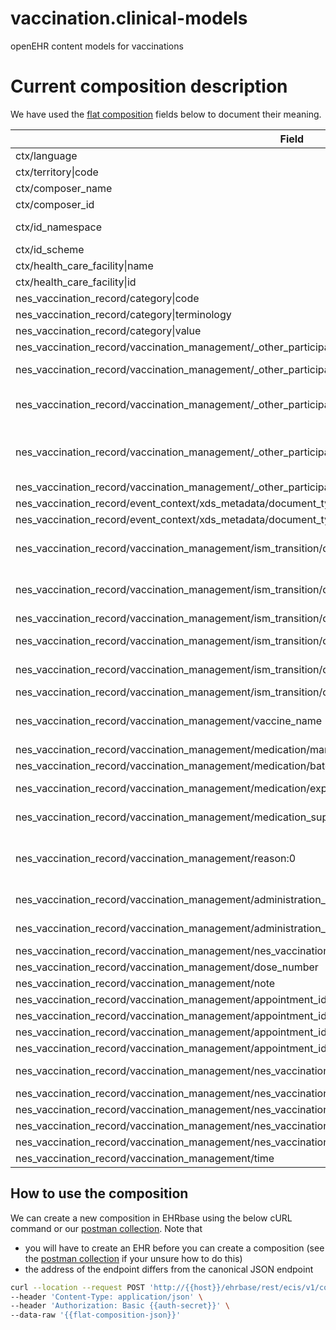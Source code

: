 # vaccination.clinical-models
openEHR content models for vaccinations


# Current composition description

We have used the [flat composition](./exported/vacs-composition-example-flat.json) fields below to document their meaning.

| Field | Details |
| --- | --- |
| ctx/language | The language of the composition |
| ctx/territory\|code | ISO 3188 territory code |
| ctx/composer_name | The author of the composition |
| ctx/composer_id | The author of the compositions email address |
| ctx/id_namespace | Composer namespace NHSScotland is consistent with ReSPECT |
| ctx/id_scheme | Composer scheme NHSScotland is consistent with ReSPECT |
| ctx/health_care_facility\|name | The venue of the composition author |
| ctx/health_care_facility\|id | The venue code of the composition author |
| nes_vaccination_record/category\|code | openEHR event code |
| nes_vaccination_record/category\|terminology | openEHR event terminology |
| nes_vaccination_record/category\|value | openEHR event value |
| nes_vaccination_record/vaccination_management/_other_participation:0\|id | Identifier of the person that administered the vaccination |
| nes_vaccination_record/vaccination_management/_other_participation:0\|id_namespace | Namespace of the identifier, for CHI "chi-number" would be consistent with ReSPECT |
| nes_vaccination_record/vaccination_management/_other_participation:0\|id_scheme | Scheme fo the identifier, for CHI number "http://fhir.nhs.scot.uk/Id/national/chi-number" would be consistent with ReSPECT |
| nes_vaccination_record/vaccination_management/_other_participation:0\|name | Name of the person who administered the vaccine. *Question*: NCDS store these separately. If we need to map back to FHIR that could be interesting/challenging depending on data quality, perhaps better to store separately? |
| nes_vaccination_record/vaccination_management/_other_participation:0\|function | Role of the person that administered the vaccination |
| nes_vaccination_record/event_context/xds_metadata/document_type\|code | SNOMED code for immunization |
| nes_vaccination_record/event_context/xds_metadata/document_type\|value | Description of event |
| nes_vaccination_record/vaccination_management/ism_transition/current_state\|code | Current ISM status code - https://specifications.openehr.org/releases/RM/Release-1.1.0/ehr.html#_the_standard_instruction_state_machine_ism |
| nes_vaccination_record/vaccination_management/ism_transition/current_state\|value | Current ISM status description - https://specifications.openehr.org/releases/RM/Release-1.1.0/ehr.html#_the_standard_instruction_state_machine_ism |
| nes_vaccination_record/vaccination_management/ism_transition/current_state\|terminology | Terminology for current state |
| nes_vaccination_record/vaccination_management/ism_transition/careflow_step\|code | Code for the care flow step either 0006 (administered) or at0018 (not given) |
| nes_vaccination_record/vaccination_management/ism_transition/careflow_step\|value | Either `Vaccine dose administered` or `Vaccine dose not given` (must match code) |
| nes_vaccination_record/vaccination_management/ism_transition/careflow_step\|terminology | Terminology fo the care flow step |
| nes_vaccination_record/vaccination_management/vaccine_name | Vaccine name. *Note*: We'll change the template to coded text so we can store the description and the code i.e. SNOMED code -  39114911000001105? |
| nes_vaccination_record/vaccination_management/medication/manufacturer | Vaccine manufacturer |
| nes_vaccination_record/vaccination_management/medication/batch_id | Vaccine batch code |
| nes_vaccination_record/vaccination_management/medication/expiry | Vaccine expiration data. *Note*: the field will remain in the template (prohibited), so we'll not use it |
| nes_vaccination_record/vaccination_management/medication_supply_amount/amount_description | Amount given. *Note*: the field will remain in the template (prohibited), so we'll not use it |
| nes_vaccination_record/vaccination_management/reason:0 | FHIR code - https://www.hl7.org/fhir/valueset-immunization-reason.html or https://www.hl7.org/fhir/valueset-immunization-status-reason.html |
| nes_vaccination_record/vaccination_management/administration_details/route | FHIR code - https://www.hl7.org/fhir/valueset-immunization-route.html (NCDS have a longer list) |
| nes_vaccination_record/vaccination_management/administration_details/body_site | FHIR code - https://www.hl7.org/fhir/valueset-immunization-site.html (NCDS have a longer list) |
| nes_vaccination_record/vaccination_management/nes_vaccination_event_details/vaccination_administration_purpose|code | Either booster dose (at0009) or primary (at0008) |
| nes_vaccination_record/vaccination_management/dose_number | Dose number |
| nes_vaccination_record/vaccination_management/note | *Note*: supported but may not be used in NCDS |
| nes_vaccination_record/vaccination_management/appointment_id | The appointment Id |
| nes_vaccination_record/vaccination_management/appointment_id\|issuer | Organisation that issued the appointment |
| nes_vaccination_record/vaccination_management/appointment_id\|assigner | Assigner |
| nes_vaccination_record/vaccination_management/appointment_id\|type | appointment type i.e. AppointmentID |
| nes_vaccination_record/vaccination_management/nes_vaccination_protocol/target_disease:0 | Disease SNOMED code *Note*: going to change this to coded text |
| nes_vaccination_record/vaccination_management/nes_vaccination_protocol/country_of_vaccination\|code | Country code |
| nes_vaccination_record/vaccination_management/nes_vaccination_protocol/country_of_vaccination\|value | Country value |
| nes_vaccination_record/vaccination_management/nes_vaccination_protocol/country_of_vaccination\|terminology | Country ISO |
| nes_vaccination_record/vaccination_management/nes_vaccination_protocol/vaccination_centre | Vaccination centre name |
| nes_vaccination_record/vaccination_management/time | Time vaccination given |

## How to use the composition

We can create a new composition in EHRbase using the below cURL command or our [postman collection](https://nesdigital.atlassian.net/wiki/spaces/NDSENG/pages/130383926). Note that
 - you will have to create an EHR before you can create a composition (see the [postman collection](https://nesdigital.atlassian.net/wiki/spaces/NDSENG/pages/130383926) if your unsure how to do this)
 - the address of the endpoint differs from the canonical JSON endpoint

``` bash
curl --location --request POST 'http://{{host}}/ehrbase/rest/ecis/v1/composition?format=FLAT&ehrId={{ehr-id}}&templateId=NES%20Vaccination%20Record' \
--header 'Content-Type: application/json' \
--header 'Authorization: Basic {{auth-secret}}' \
--data-raw '{{flat-composition-json}}'
```
